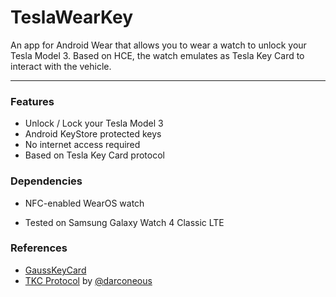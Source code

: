 TeslaWearKey
===

An app for Android Wear that allows you to wear a watch to unlock your Tesla Model 3.
Based on HCE, the watch emulates as Tesla Key Card to interact with the vehicle.

---
### Features
* Unlock / Lock your Tesla Model 3
* Android KeyStore protected keys
* No internet access required
* Based on Tesla Key Card protocol

### Dependencies
* NFC-enabled WearOS watch

* Tested on Samsung Galaxy Watch 4 Classic LTE

### References
* [GaussKeyCard](https://github.com/darconeous/gauss-key-card)
* [TKC Protocol](https://gist.github.com/darconeous/2cd2de11148e3a75685940158bddf933) by [@darconeous](https://github.com/darconeous)
